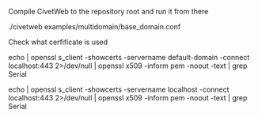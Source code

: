 Compile CivetWeb to the repository root and run it from there

./civetweb examples/multidomain/base_domain.conf

Check what cerfificate is used

echo | openssl s_client -showcerts -servername default-domain -connect localhost:443 2>/dev/null | openssl x509 -inform pem -noout -text | grep Serial

echo | openssl s_client -showcerts -servername localhost -connect localhost:443 2>/dev/null | openssl x509 -inform pem -noout -text | grep Serial

